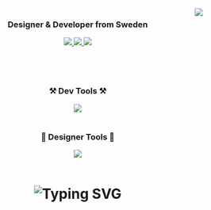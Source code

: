 <img align="right" src="https://visitor-badge.laobi.icu/badge?page_id=di-marko.di-marko" />

<div align="center">
    <h3>Designer & Developer from Sweden</h3>
    <div align="center"> 
      <a href="https://linkedin.com/in/dimamarkelov" target="_blank">
        <img src="https://img.shields.io/badge/LinkedIn-0077B5?style=for-the-badge&logo=linkedin&logoColor=white" target="_blank" />
      </a>
      <a href="https://di-marko.github.com" target="_blank">
         <img src="https://img.shields.io/badge/Github-202429?style=for-the-badge&logo=github&logoColor=white" target="_blank" /> 
      </a>
      <a href="https://www.behance.net/mrfervor" target="_blank">
         <img src="https://img.shields.io/badge/Behance-0258ff?style=for-the-badge&logo=behance&logoColor=white" target="_blank" /> 
      </a>
    </div>
</div>
<h1></h1>

<br/> 

<h3 align="center">⚒️ Dev Tools ⚒️</h3>
<div align="center">
    <img src="https://skillicons.dev/icons?i=html,css,javascript,react,next,python,sass,styledcomponents,mongodb,nodejs,vscode,github,gitlab,git" />
</div>
<br/>
<h3 align="center">🎨 Designer Tools 🎨</h3>
<div align="center">
    <img src="https://skillicons.dev/icons?i=figma,photoshop,illustrator,blender,unreal,sketchup,autocad" /><br>
</div>

<br/>
<h1 align="center">
    <img src="https://readme-typing-svg.herokuapp.com?font=Fira+Code&weight=600&pause=1000&width=435&lines=Feel+free+to+reach+out+to+me!" alt="Typing SVG" />
</h1>
